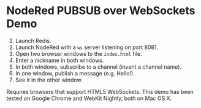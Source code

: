 # NodeRed PUBSUB over WebSockets Demo

1. Launch Redis.
1. Launch NodeRed with a `ws` server listening on port 8081.
1. Open two browser windows to the `index.html` file.
1. Enter a nickname in both windows.
1. In both windows, subscribe to a channel (invent a channel name).
1. In one window, publish a message (e.g. Hello!).
1. See it in the other window.  

Requires browsers that support HTML5 WebSockets.  This demo has been tested on
Google Chrome and WebKit Nightly, both on Mac OS X.


